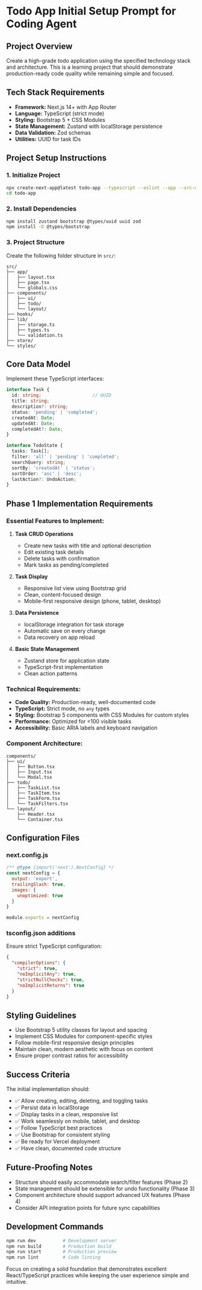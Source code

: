 # Todo App Initial Setup Prompt for Coding Agent

## Project Overview
Create a high-grade todo application using the specified technology stack and architecture. This is a learning project that should demonstrate production-ready code quality while remaining simple and focused.

## Tech Stack Requirements
- **Framework:** Next.js 14+ with App Router
- **Language:** TypeScript (strict mode)
- **Styling:** Bootstrap 5 + CSS Modules
- **State Management:** Zustand with localStorage persistence
- **Data Validation:** Zod schemas
- **Utilities:** UUID for task IDs

## Project Setup Instructions

### 1. Initialize Project
```bash
npx create-next-app@latest todo-app --typescript --eslint --app --src-dir
cd todo-app
```

### 2. Install Dependencies
```bash
npm install zustand bootstrap @types/uuid uuid zod
npm install -D @types/bootstrap
```

### 3. Project Structure
Create the following folder structure in `src/`:
```
src/
├── app/
│   ├── layout.tsx
│   ├── page.tsx
│   └── globals.css
├── components/
│   ├── ui/
│   ├── todo/
│   └── layout/
├── hooks/
├── lib/
│   ├── storage.ts
│   ├── types.ts
│   └── validation.ts
├── store/
└── styles/
```

## Core Data Model
Implement these TypeScript interfaces:

```typescript
interface Task {
  id: string;                   // UUID
  title: string;
  description?: string;
  status: 'pending' | 'completed';
  createdAt: Date;
  updatedAt: Date;
  completedAt?: Date;
}

interface TodoState {
  tasks: Task[];
  filter: 'all' | 'pending' | 'completed';
  searchQuery: string;
  sortBy: 'createdAt' | 'status';
  sortOrder: 'asc' | 'desc';
  lastAction?: UndoAction;
}
```

## Phase 1 Implementation Requirements

### Essential Features to Implement:
1. **Task CRUD Operations**
   - Create new tasks with title and optional description
   - Edit existing task details
   - Delete tasks with confirmation
   - Mark tasks as pending/completed

2. **Task Display**
   - Responsive list view using Bootstrap grid
   - Clean, content-focused design
   - Mobile-first responsive design (phone, tablet, desktop)

3. **Data Persistence**
   - localStorage integration for task storage
   - Automatic save on every change
   - Data recovery on app reload

4. **Basic State Management**
   - Zustand store for application state
   - TypeScript-first implementation
   - Clean action patterns

### Technical Requirements:
- **Code Quality:** Production-ready, well-documented code
- **TypeScript:** Strict mode, no `any` types
- **Styling:** Bootstrap 5 components with CSS Modules for custom styles
- **Performance:** Optimized for <100 visible tasks
- **Accessibility:** Basic ARIA labels and keyboard navigation

### Component Architecture:
```
components/
├── ui/
│   ├── Button.tsx
│   ├── Input.tsx
│   └── Modal.tsx
├── todo/
│   ├── TaskList.tsx
│   ├── TaskItem.tsx
│   ├── TaskForm.tsx
│   └── TaskFilters.tsx
└── layout/
    ├── Header.tsx
    └── Container.tsx
```

## Configuration Files

### next.config.js
```javascript
/** @type {import('next').NextConfig} */
const nextConfig = {
  output: 'export',
  trailingSlash: true,
  images: {
    unoptimized: true
  }
}

module.exports = nextConfig
```

### tsconfig.json additions
Ensure strict TypeScript configuration:
```json
{
  "compilerOptions": {
    "strict": true,
    "noImplicitAny": true,
    "strictNullChecks": true,
    "noImplicitReturns": true
  }
}
```

## Styling Guidelines
- Use Bootstrap 5 utility classes for layout and spacing
- Implement CSS Modules for component-specific styles
- Follow mobile-first responsive design principles
- Maintain clean, modern aesthetic with focus on content
- Ensure proper contrast ratios for accessibility

## Success Criteria
The initial implementation should:
- ✅ Allow creating, editing, deleting, and toggling tasks
- ✅ Persist data in localStorage
- ✅ Display tasks in a clean, responsive list
- ✅ Work seamlessly on mobile, tablet, and desktop
- ✅ Follow TypeScript best practices
- ✅ Use Bootstrap for consistent styling
- ✅ Be ready for Vercel deployment
- ✅ Have clean, documented code structure

## Future-Proofing Notes
- Structure should easily accommodate search/filter features (Phase 2)
- State management should be extensible for undo functionality (Phase 3)
- Component architecture should support advanced UX features (Phase 4)
- Consider API integration points for future sync capabilities

## Development Commands
```bash
npm run dev          # Development server
npm run build        # Production build
npm run start        # Production preview
npm run lint         # Code linting
```

Focus on creating a solid foundation that demonstrates excellent React/TypeScript practices while keeping the user experience simple and intuitive.